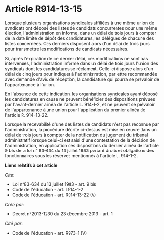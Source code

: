 # Article R914-13-15

Lorsque plusieurs organisations syndicales affiliées à une même union de syndicats ont déposé des listes de candidats
concurrentes pour une même élection, l'administration en informe, dans un délai de trois jours à compter de la date limite de
dépôt des candidatures, les délégués de chacune des listes concernées. Ces derniers disposent alors d'un délai de trois jours
pour transmettre les modifications de candidats nécessaires. 

Si, après l'expiration de ce dernier délai, ces modifications ne sont pas intervenues, l'administration informe dans un délai
de trois jours l'union des syndicats dont les candidatures se réclament. Celle-ci dispose alors d'un délai de cinq jours pour
indiquer à l'administration, par lettre recommandée avec demande d'avis de réception, la candidature qui pourra se prévaloir
de l'appartenance à l'union. 

En l'absence de cette indication, les organisations syndicales ayant déposé les candidatures en cause ne peuvent bénéficier
des dispositions prévues par l'avant-dernier alinéa de l'article L. 914-1-2, et ne peuvent se prévaloir de l'appartenance à
une union pour l'application du premier alinéa de l'article R. 914-13-22.

Lorsque la recevabilité d'une des listes de candidats n'est pas reconnue par l'administration, la procédure décrite ci-dessus
est mise en œuvre dans un délai de trois jours à compter de la notification du jugement du tribunal administratif lorsque
celui-ci est saisi d'une contestation de la décision de l'administration, en application des dispositions du dernier alinéa
de l'article 9 bis de la loi n° 83-634 du 13 juillet 1983 portant droits et obligations des fonctionnaires sous les réserves
mentionnés à l'article L. 914-1-2.

**Liens relatifs à cet article**

_Cite_:

  - Loi n°83-634 du 13 juillet 1983 - art. 9 bis
  - Code de l'éducation - art. L914-1-2
  - Code de l'éducation - art. R914-13-22 (V)

_Créé par_:

  - Décret n°2013-1230 du 23 décembre 2013 - art. 1

_Cité par_:

  - Code de l'éducation - art. R973-1 (V)
